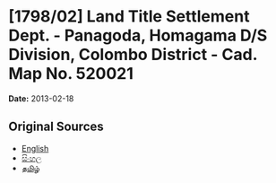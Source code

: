 # [1798/02] Land Title Settlement Dept. - Panagoda, Homagama D/S Division, Colombo District - Cad. Map No. 520021

**Date:** 2013-02-18

## Original Sources

- [English](https://documents.gov.lk/view/extra-gazettes/2013/2/1798-02_E.pdf)
- [සිංහල](https://documents.gov.lk/view/extra-gazettes/2013/2/1798-02_S.pdf)
- [தமிழ்](https://documents.gov.lk/view/extra-gazettes/2013/2/1798-02_T.pdf)
